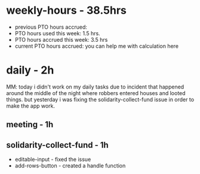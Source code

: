 # weekly-hours - 38.5hrs

* previous PTO hours accrued: 
* PTO hours used this week: 1.5 hrs.
* PTO hours accrued this week: 3.5 hrs
* current PTO hours accrued: you can help me with calculation here

# daily - 2h
MM: today i didn't work on my daily tasks due to incident that happened around the middle of the night where robbers entered houses and looted things. but yesterday i was fixing the solidarity-collect-fund issue in order to make the app work.
## meeting - 1h

## solidarity-collect-fund - 1h
* editable-input - fixed the issue
* add-rows-button - created a handle function